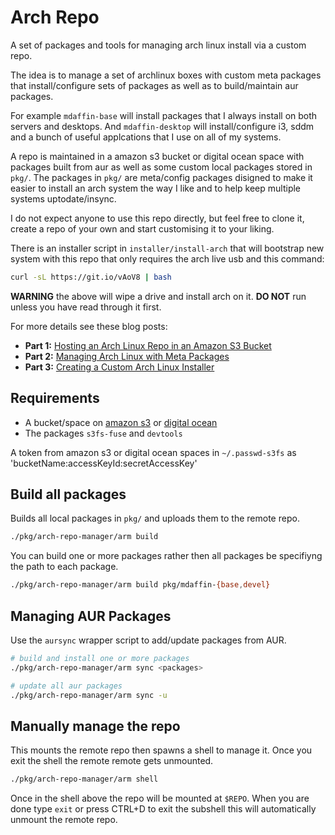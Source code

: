 # Arch Repo

A set of packages and tools for managing arch linux install via a custom repo.

The idea is to manage a set of archlinux boxes with custom meta packages that
install/configure sets of packages as well as to build/maintain aur packages.

For example `mdaffin-base` will install packages that I always install on both
servers and desktops. And `mdaffin-desktop` will install/configure i3, sddm and
a bunch of useful applcations that I use on all of my systems.

A repo is maintained in a amazon s3 bucket or digital ocean space with packages
built from aur as well as some custom local packages stored in `pkg/`. The
packages in `pkg/` are meta/config packages disigned to make it easier to
install an arch system the way I like and to help keep multiple systems
uptodate/insync.

I do not expect anyone to use this repo directly, but feel free to clone it,
create a repo of your own and start customising it to your liking.

There is an installer script in `installer/install-arch` that will bootstrap
new system with this repo that only requires the arch live usb and this
command:

```bash
curl -sL https://git.io/vAoV8 | bash
```

**WARNING** the above will wipe a drive and install arch on it. **DO NOT** run
unless you have read through it first.

For more details see these blog posts:

- **Part 1:** [Hosting an Arch Linux Repo in an Amazon S3 Bucket]
- **Part 2:** [Managing Arch Linux with Meta Packages]
- **Part 3:** [Creating a Custom Arch Linux Installer]

[Hosting an Arch Linux Repo in an Amazon S3 Bucket]: https://disconnected.systems/blog/archlinux-repo-in-aws-bucket
[Managing Arch Linux with Meta Packages]: https://disconnected.systems/blog/archlinux-meta-packages
[Creating a Custom Arch Linux Installer]: https://disconnected.systems/blog/archlinux-installer

## Requirements

* A bucket/space on [amazon s3] or [digital ocean]
* The packages `s3fs-fuse` and `devtools`

A token from amazon s3 or digital ocean spaces in `~/.passwd-s3fs` as
'bucketName:accessKeyId:secretAccessKey'

[amazon s3]: https://aws.amazon.com/s3/
[digital ocean]: https://m.do.co/c/8fba3fc95fef

## Build all packages

Builds all local packages in `pkg/` and uploads them to the remote repo.

```bash
./pkg/arch-repo-manager/arm build
```

You can build one or more packages rather then all packages be specifiyng the path to each package.

```bash
./pkg/arch-repo-manager/arm build pkg/mdaffin-{base,devel}
```

## Managing AUR Packages

Use the `aursync` wrapper script to add/update packages from AUR.

```bash
# build and install one or more packages
./pkg/arch-repo-manager/arm sync <packages>

# update all aur packages
./pkg/arch-repo-manager/arm sync -u 
```

## Manually manage the repo

This mounts the remote repo then spawns a shell to manage it. Once you exit the
shell the remote remote gets unmounted.

```bash
./pkg/arch-repo-manager/arm shell
```

Once in the shell above the repo will be mounted at `$REPO`. When you are done type `exit` or press CTRL+D to exit the subshell this will automatically unmount the remote repo.
